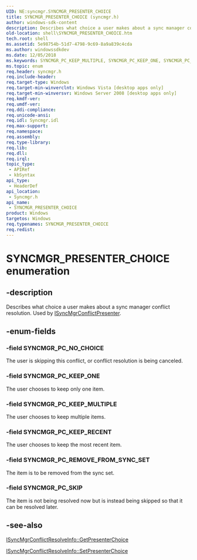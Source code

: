 ```yaml
---
UID: NE:syncmgr.SYNCMGR_PRESENTER_CHOICE
title: SYNCMGR_PRESENTER_CHOICE (syncmgr.h)
author: windows-sdk-content
description: Describes what choice a user makes about a sync manager conflict resolution. Used by ISyncMgrConflictPresenter.
old-location: shell\SYNCMGR_PRESENTER_CHOICE.htm
tech.root: shell
ms.assetid: 5e98754b-51d7-4798-9c69-8a9a839c4cda
ms.author: windowssdkdev
ms.date: 12/05/2018
ms.keywords: SYNCMGR_PC_KEEP_MULTIPLE, SYNCMGR_PC_KEEP_ONE, SYNCMGR_PC_KEEP_RECENT, SYNCMGR_PC_NO_CHOICE, SYNCMGR_PC_REMOVE_FROM_SYNC_SET, SYNCMGR_PC_SKIP, SYNCMGR_PRESENTER_CHOICE, SYNCMGR_PRESENTER_CHOICE enumeration [Windows Shell], _shell_SYNCMGR_PRESENTER_CHOICE, shell.SYNCMGR_PRESENTER_CHOICE, syncmgr/SYNCMGR_PC_KEEP_MULTIPLE, syncmgr/SYNCMGR_PC_KEEP_ONE, syncmgr/SYNCMGR_PC_KEEP_RECENT, syncmgr/SYNCMGR_PC_NO_CHOICE, syncmgr/SYNCMGR_PC_REMOVE_FROM_SYNC_SET, syncmgr/SYNCMGR_PC_SKIP, syncmgr/SYNCMGR_PRESENTER_CHOICE
ms.topic: enum
req.header: syncmgr.h
req.include-header: 
req.target-type: Windows
req.target-min-winverclnt: Windows Vista [desktop apps only]
req.target-min-winversvr: Windows Server 2008 [desktop apps only]
req.kmdf-ver: 
req.umdf-ver: 
req.ddi-compliance: 
req.unicode-ansi: 
req.idl: Syncmgr.idl
req.max-support: 
req.namespace: 
req.assembly: 
req.type-library: 
req.lib: 
req.dll: 
req.irql: 
topic_type:
 - APIRef
 - kbSyntax
api_type:
 - HeaderDef
api_location:
 - Syncmgr.h
api_name:
 - SYNCMGR_PRESENTER_CHOICE
product: Windows
targetos: Windows
req.typenames: SYNCMGR_PRESENTER_CHOICE
req.redist: 
---
```


# SYNCMGR_PRESENTER_CHOICE enumeration


## -description


Describes what choice a user makes about a sync manager conflict resolution. Used by <a href="https://msdn.microsoft.com/ec9a2050-23ad-4478-a705-0a7324e8f84d">ISyncMgrConflictPresenter</a>.


## -enum-fields




### -field SYNCMGR_PC_NO_CHOICE

The user is skipping this conflict, or conflict resolution is being canceled.


### -field SYNCMGR_PC_KEEP_ONE

The user chooses to keep only one item.


### -field SYNCMGR_PC_KEEP_MULTIPLE

The user chooses to keep multiple items.


### -field SYNCMGR_PC_KEEP_RECENT

The user chooses to keep the most recent item.


### -field SYNCMGR_PC_REMOVE_FROM_SYNC_SET

The item is to be removed from the sync set.


### -field SYNCMGR_PC_SKIP

The item is not being resolved now but is instead being skipped so that it can be resolved later.


## -see-also




<a href="https://msdn.microsoft.com/277eee0e-3f75-4ed1-8df2-75289838d3e5">ISyncMgrConflictResolveInfo::GetPresenterChoice</a>



<a href="https://msdn.microsoft.com/5f4bfe69-1ff3-4d21-9c27-f5d8ecfc8371">ISyncMgrConflictResolveInfo::SetPresenterChoice</a>
 

 


